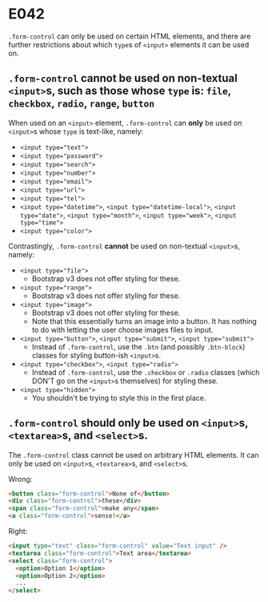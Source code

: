 # E042

`.form-control` can only be used on certain HTML elements, and there are further restrictions about which `type`s of `<input>` elements it can be used on.

## `.form-control` cannot be used on non-textual `<input>`s, such as those whose `type` is: `file`, `checkbox`, `radio`, `range`, `button`

When used on an `<input>` element, `.form-control` can **only** be used on `<input>`s whose `type` is text-like, namely:
* `<input type="text">`
* `<input type="password">`
* `<input type="search">`
* `<input type="number">`
* `<input type="email">`
* `<input type="url">`
* `<input type="tel">`
* `<input type="datetime">`, `<input type="datetime-local">`, `<input type="date">`, `<input type="month">`, `<input type="week">`, `<input type="time">`
* `<input type="color">`

Contrastingly, `.form-control` **cannot** be used on non-textual `<input>`s, namely:
* `<input type="file">`
  * Bootstrap v3 does not offer styling for these.
* `<input type="range">`
  * Bootstrap v3 does not offer styling for these.
* `<input type="image">`
  * Bootstrap v3 does not offer styling for these.
  * Note that this essentially turns an image into a button. It has nothing to do with letting the user choose images files to input.
* `<input type="button">`, `<input type="submit">`, `<input type="submit">`
  * Instead of `.form-control`, use the `.btn` (and possibly `.btn-block`) classes for styling button-ish `<input>`s.
* `<input type="checkbox">`, `<input type="radio">`
  * Instead of `.form-control`, use the `.checkbox` or `.radio` classes (which DON'T go on the `<input>`s themselves) for styling these.
* `<input type="hidden">`
  * You shouldn't be trying to style this in the first place.


## `.form-control` should only be used on `<input>`s, `<textarea>`s, and `<select>`s.

The `.form-control` class cannot be used on arbitrary HTML elements. It can only be used on `<input>`s, `<textarea>`s, and `<select>`s.

Wrong:
```html
<button class="form-control">None of</button>
<div class="form-control">these</div>
<span class="form-control">make any</span>
<a class="form-control">sense!</a>
```

Right:
```html
<input type="text" class="form-control" value="Text input" />
<textarea class="form-control">Text area</textarea>
<select class="form-control">
  <option>Option 1</option>
  <option>Option 2</option>
  ...
</select>
```